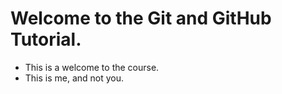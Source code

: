 # Welcome to the Git and GitHub Tutorial.

- This is a welcome to the course.
- This is me, and not you.